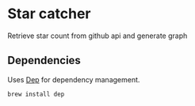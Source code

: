 Star catcher
============

Retrieve star count from github api and generate graph

Dependencies
------------

Uses [Dep](https://github.com/golang/dep) for dependency management.

```bash
brew install dep
```
